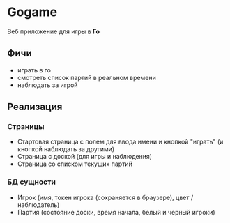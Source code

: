 # Gogame
Веб приложение для игры в **Го**

## Фичи
- играть в го
- смотреть список партий в реальном времени
- наблюдать за игрой

## Реализация

### Страницы
- Стартовая страница с полем для ввода имени и кнопкой "играть" (и кнопкой наблюдать за другими)
- Страница с доской (для игры и наблюдения)
- Страница со списком текущих партий

### БД сущности
- Игрок (имя, токен игрока (сохраняется в браузере), цвет / наблюдатель)
- Партия (состояние доски, время начала, белый и черный игроки)